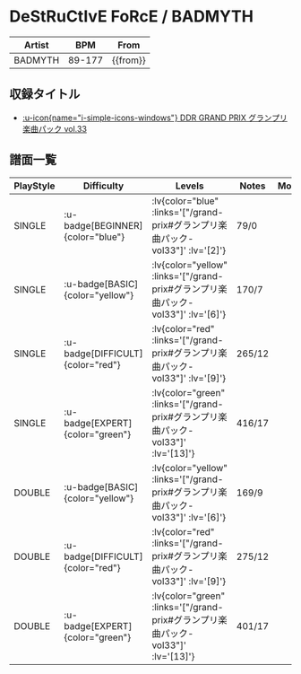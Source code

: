 # DeStRuCtIvE FoRcE / BADMYTH

|Artist|BPM|From|
|------|---|----|
|BADMYTH|89-177|{{from}}|

## 収録タイトル

- [ :u-icon{name="i-simple-icons-windows"} DDR GRAND PRIX グランプリ楽曲パック vol.33](/grand-prix#グランプリ楽曲パック-vol33)

## 譜面一覧

|PlayStyle|Difficulty|Levels|Notes|Movie|
|---------|----------|------|-----|-----|
|SINGLE| :u-badge[BEGINNER]{color="blue"} | :lv{color="blue" :links='["/grand-prix#グランプリ楽曲パック-vol33"]' :lv='[2]'} |79/0||
|SINGLE| :u-badge[BASIC]{color="yellow"} | :lv{color="yellow" :links='["/grand-prix#グランプリ楽曲パック-vol33"]' :lv='[6]'} |170/7||
|SINGLE| :u-badge[DIFFICULT]{color="red"} | :lv{color="red" :links='["/grand-prix#グランプリ楽曲パック-vol33"]' :lv='[9]'} |265/12||
|SINGLE| :u-badge[EXPERT]{color="green"} | :lv{color="green" :links='["/grand-prix#グランプリ楽曲パック-vol33"]' :lv='[13]'} |416/17||
|DOUBLE| :u-badge[BASIC]{color="yellow"} | :lv{color="yellow" :links='["/grand-prix#グランプリ楽曲パック-vol33"]' :lv='[6]'} |169/9||
|DOUBLE| :u-badge[DIFFICULT]{color="red"} | :lv{color="red" :links='["/grand-prix#グランプリ楽曲パック-vol33"]' :lv='[9]'} |275/12||
|DOUBLE| :u-badge[EXPERT]{color="green"} | :lv{color="green" :links='["/grand-prix#グランプリ楽曲パック-vol33"]' :lv='[13]'} |401/17||
